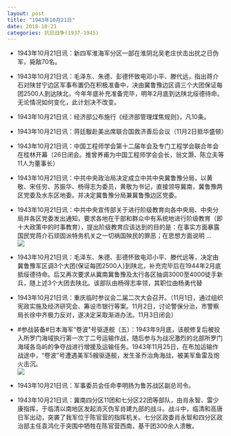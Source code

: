 ```yaml
---
layout: post
title: "1943年10月21日"
date: 2018-10-21
categories: 抗日战争(1937-1945)
---
```


<meta name="referrer" content="no-referrer" />

- 1943年10月21日讯：新四军淮海军分区一部在淮阴北吴老庄伏击出扰之日伪军，毙敌70名。 

- 1943年10月21日讯：毛泽东、朱德、彭德怀致电邓小平、滕代远，指出蒋介石对陕甘宁边区军事布置仍在积极准备中，决由冀鲁豫边区调三个大团保证每团2500人到达陕北，今年年底补充准备完毕，明年2月底到达陕北绥德待命。无论情况如何变化，此计划决不改变。 

- 1943年10月21日讯：经济部公布施行《经济部管理煤焦规则》，凡10条。 

- 1943年10月21日讯：蒋廷黻赴美出席联合国救济善后会议（11月2日抵华盛顿） 

- 1943年10月21日讯：中国工程师学会第十二届年会及专门工程学会联合年会在桂林开幕（26日闭会。推曾养甫为中国工程师学会会长，翁文灏、陈立夫等11人为董事长） 

- 1943年10月21日讯：中共中央政治局决定成立中共中央冀鲁豫分局，以黄敬、宋任穷、苏振华、杨得志为委员，黄敬为书记，直接领导冀南，冀鲁豫两区党委及水东区地委。并决定冀鲁豫分局兼冀鲁豫边区党委。 

- 1943年10月21日讯：中共中央宣传部关于进行阶级教育向各中央局、中央分局并各区党委发出通知，要求各地在干部和群众中有系统地进行阶级教育（即十大政策中的时事教育），提出阶级教育应该达到的目的是：在事实方面暴露国民党蒋介石顽固派特务机关之一切祸国殃民的罪恶；在思想方面说明 ... <br/><img src="https://wx3.sinaimg.cn/large/aca367d8ly1fwfrcrgjkdj20c80cwt8v.jpg" />

- 1943年10月21日讯：毛泽东、朱德、彭德怀致电邓小平、滕代远等，决定由冀鲁豫军区调3个大团(保证每团2500人)到陕北，补充完毕后在1944年2月底抵绥德待命。后又再次要求从冀南冀鲁豫及太行各区抽调3000至4000徒手新兵，随上述3个大团去陕北。该部队由杨得志率领，其职位由杨勇代替 

- 1943年10月21日讯：重庆临时参议会二届二次大会召开。（11月1日，通过组织宪政实施及经济研究会、筹设市银行等案。11月2日，讨论警保分治，市警察局长徐中齐极力反对，遂决定采取渐进办法。11月3日闭会） 

- #参战装备#日本海军“卷波”号驱逐舰（五）：1943年9月底，该舰修复后被投入所罗门海域执行第一次丁二号运输作战，随后参与为战况激烈的北部所罗门海域各岛屿的争夺战进行增援及运输任务。1943年11月25日，在布加运输作战途中，“卷波”号遭遇美军5艘驱逐舰，发生圣乔治角海战，被美军鱼雷及炮火击沉。 <br/><img src="https://wx4.sinaimg.cn/large/aca367d8ly1fwfm5qgvxsj20j6073aar.jpg" />

- 1943年10月21日讯：军事委员会任命李明扬为鲁苏战区副总司令。 

- 1943年10月21日讯：冀南四分区11团和七分区22团等部队，由肖永智、雷少康指挥，于临清以南地区发起消灭伪军肖建九部的战斗。战斗中，临清和高唐日军出动，突袭了我军位于陈官营的指挥机关。七分区政委肖永智和四分区政治部主任袁鸿化于突围中牺牲在陈官营西南，基干团300余人溃散。 

